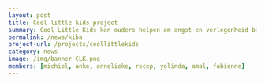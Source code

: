 ```yaml
---
layout: post
title: Cool little kids project
summary: Cool Little Kids kan ouders helpen om angst en verlegenheid bij hun kind te voorkomen en verminderen. Ouders met verlegen en/of angstige kinderen van 2-6 jaar kunnen nu meedoen aan ons project!
permalink: /news/kiba
project-url: /projects/coollittlekids
category: news
image: /img/banner CLK.png
members: [michiel, anke, annelieke, recep, yolinda, amal, fabienne]
---
```







